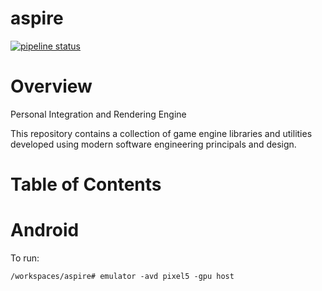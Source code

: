 # aspire
[![pipeline status](https://gitlab.com/amshelley86/aspire/badges/main/pipeline.svg)](https://gitlab.com/amshelley86/aspire/-/commits/main)

# Overview
Personal Integration and Rendering Engine

This repository contains a collection of game engine libraries and utilities developed using modern software engineering principals and design.

# Table of Contents


# Android

To run:

```shell
/workspaces/aspire# emulator -avd pixel5 -gpu host
```